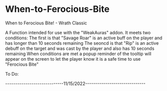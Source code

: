# When-to-Ferocious-Bite
When to Ferocious Bite! - Wrath Classic


A Function intended for use with the "WeakAuras" addon.
It meets two conditions:
The first is that "Savage Roar" is an active buff on the player and has longer than 10 seconds remaining
The seoncd is that "Rip" is an active debuff on the target and was cast by the player and also has 10 seconds remaining
When conditions are met a popup reminder of the tooltip will appear on the screen to let the player know it is a safe time to use "Ferocious Bite"

To Do:


-----------------------------11/15/2022------------------------------
